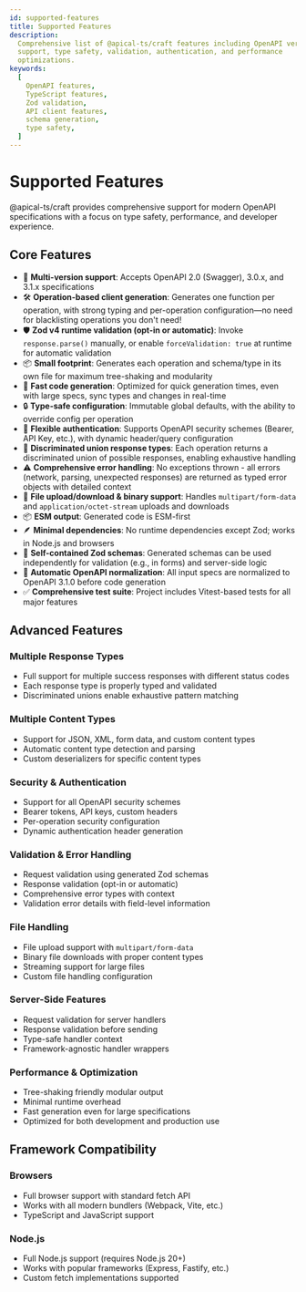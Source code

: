 ```yaml
---
id: supported-features
title: Supported Features
description:
  Comprehensive list of @apical-ts/craft features including OpenAPI version
  support, type safety, validation, authentication, and performance
  optimizations.
keywords:
  [
    OpenAPI features,
    TypeScript features,
    Zod validation,
    API client features,
    schema generation,
    type safety,
  ]
---
```


# Supported Features

@apical-ts/craft provides comprehensive support for modern OpenAPI
specifications with a focus on type safety, performance, and developer
experience.

## Core Features

- 🚀 **Multi-version support**: Accepts OpenAPI 2.0 (Swagger), 3.0.x, and 3.1.x
  specifications
- 🛠️ **Operation-based client generation**: Generates one function per
  operation, with strong typing and per-operation configuration—no need for
  blacklisting operations you don't need!
- 🛡️ **Zod v4 runtime validation (opt-in or automatic)**: Invoke
  `response.parse()` manually, or enable `forceValidation: true` at runtime for
  automatic validation
- 📦 **Small footprint**: Generates each operation and schema/type in its own
  file for maximum tree-shaking and modularity
- 🚀 **Fast code generation**: Optimized for quick generation times, even with
  large specs, sync types and changes in real-time
- 🔒 **Type-safe configuration**: Immutable global defaults, with the ability to
  override config per operation
- 🔑 **Flexible authentication**: Supports OpenAPI security schemes (Bearer, API
  Key, etc.), with dynamic header/query configuration
- 🧩 **Discriminated union response types**: Each operation returns a
  discriminated union of possible responses, enabling exhaustive handling
- ⚠️ **Comprehensive error handling**: No exceptions thrown - all errors
  (network, parsing, unexpected responses) are returned as typed error objects
  with detailed context
- 📁 **File upload/download & binary support**: Handles `multipart/form-data`
  and `application/octet-stream` uploads and downloads
- 📦 **ESM output**: Generated code is ESM-first
- 🪶 **Minimal dependencies**: No runtime dependencies except Zod; works in
  Node.js and browsers
- 🧪 **Self-contained Zod schemas**: Generated schemas can be used independently
  for validation (e.g., in forms) and server-side logic
- 🔄 **Automatic OpenAPI normalization**: All input specs are normalized to
  OpenAPI 3.1.0 before code generation
- ✅ **Comprehensive test suite**: Project includes Vitest-based tests for all
  major features

## Advanced Features

### Multiple Response Types

- Full support for multiple success responses with different status codes
- Each response type is properly typed and validated
- Discriminated unions enable exhaustive pattern matching

### Multiple Content Types

- Support for JSON, XML, form data, and custom content types
- Automatic content type detection and parsing
- Custom deserializers for specific content types

### Security & Authentication

- Support for all OpenAPI security schemes
- Bearer tokens, API keys, custom headers
- Per-operation security configuration
- Dynamic authentication header generation

### Validation & Error Handling

- Request validation using generated Zod schemas
- Response validation (opt-in or automatic)
- Comprehensive error types with context
- Validation error details with field-level information

### File Handling

- File upload support with `multipart/form-data`
- Binary file downloads with proper content types
- Streaming support for large files
- Custom file handling configuration

### Server-Side Features

- Request validation for server handlers
- Response validation before sending
- Type-safe handler context
- Framework-agnostic handler wrappers

### Performance & Optimization

- Tree-shaking friendly modular output
- Minimal runtime overhead
- Fast generation even for large specifications
- Optimized for both development and production use

## Framework Compatibility

### Browsers

- Full browser support with standard fetch API
- Works with all modern bundlers (Webpack, Vite, etc.)
- TypeScript and JavaScript support

### Node.js

- Full Node.js support (requires Node.js 20+)
- Works with popular frameworks (Express, Fastify, etc.)
- Custom fetch implementations supported
